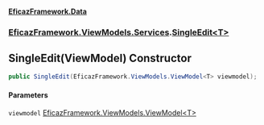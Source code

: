 #### [EficazFramework.Data](EficazFrameworkData.md 'EficazFramework Data')
### [EficazFramework.ViewModels.Services](EficazFrameworkData.md#EficazFramework.ViewModels.Services 'EficazFramework.ViewModels.Services').[SingleEdit&lt;T&gt;](EficazFramework.ViewModels.Services/SingleEdit_T_.md 'EficazFramework.ViewModels.Services.SingleEdit<T>')

## SingleEdit(ViewModel<T>) Constructor

```csharp
public SingleEdit(EficazFramework.ViewModels.ViewModel<T> viewmodel);
```
#### Parameters

<a name='EficazFramework.ViewModels.Services.SingleEdit_T_.SingleEdit(EficazFramework.ViewModels.ViewModel_T_).viewmodel'></a>

`viewmodel` [EficazFramework.ViewModels.ViewModel&lt;](EficazFramework.ViewModels/ViewModel_T_.md 'EficazFramework.ViewModels.ViewModel<T>')[T](EficazFramework.ViewModels.Services/SingleEdit_T_.md#EficazFramework.ViewModels.Services.SingleEdit_T_.T 'EficazFramework.ViewModels.Services.SingleEdit<T>.T')[&gt;](EficazFramework.ViewModels/ViewModel_T_.md 'EficazFramework.ViewModels.ViewModel<T>')